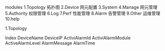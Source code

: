 
modules
  1.Topology  拓扑图
  2.Device  网元配置
  3.System
  4.Manage 网元管理
  5.Authority  权限管理
  6.Log
  7.Perf  性能管理
  8.Alarm 告警管理
  9.Other 运维管理
  10.help


1.Topology

Index
DeviceName
DeviceIP
ActiviAlarmId
ActiviAlarmModule
ActiveAlarmLevel
AlarmMessage
AlarmTime


